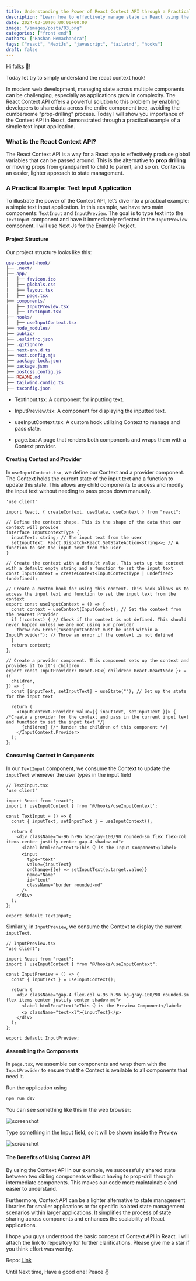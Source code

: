 ```yaml
---
title: Understanding the Power of React Context API through a Practical Example
description: "Learn how to effectively manage state in React using the Context API through a practical example. This guide demonstrates creating a text input application with Next.js, showcasing the benefits of avoiding prop-drilling and simplifying state management across components."
date: 2024-03-10T06:00:00+00:00
image: "/images/posts/03.png"
categories: ["front end"]
authors: ["Hashan Hemachandra"]
tags: ["react", "NextJs", "javascript", "tailwind", "hooks"]
draft: false
---
```


Hi folks 🖖!

Today let try to simply understand the react context hook!

In modern web development, managing state across multiple components can be challenging, especially as applications grow in complexity. The React Context API offers a powerful solution to this problem by enabling developers to share data across the entire component tree, avoiding the cumbersome “prop-drilling” process. Today I will show you importance of the Context API in React, demonstrated through a practical example of a simple text input application.

### What is the React Context API?

The React Context API is a way for a React app to effectively produce global variables that can be passed around. This is the alternative to **prop drilling** or moving props from grandparent to child to parent, and so on. Context is an easier, lighter approach to state management.

### A Practical Example: Text Input Application

To illustrate the power of the Context API, let’s dive into a practical example: a simple text input application. In this example, we have two main components: `TextInput` and `InputPreview`. The goal is to type text into the `TextInput` component and have it immediately reflected in the `InputPreview` component. I will use Next Js for the Example Project.

#### Project Structure

Our project structure looks like this:

```lua
use-context-hook/
├── .next/
├── app/
│   ├── favicon.ico
│   ├── globals.css
│   ├── layout.tsx
│   ├── page.tsx
├── components/
│   ├── InputPreview.tsx
│   ├── TextInput.tsx
├── hooks/
│   ├── useInputContext.tsx
├── node_modules/
├── public/
├── .eslintrc.json
├── .gitignore
├── next-env.d.ts
├── next.config.mjs
├── package-lock.json
├── package.json
├── postcss.config.js
├── README.md
├── tailwind.config.ts
├── tsconfig.json

```
- TextInput.tsx: A component for inputting text.

- InputPreview.tsx: A component for displaying the inputted text.

- useInputContext.tsx: A custom hook utilizing Context to manage and pass state.

- page.tsx: A page that renders both components and wraps them with a Context provider.

#### Creating Context and Provider

In `useInputContext.tsx`, we define our Context and a provider component. The Context holds the current state of the input text and a function to update this state. This allows any child components to access and modify the input text without needing to pass props down manually.

```tsx
'use client'

import React, { createContext, useState, useContext } from "react";

// Define the context shape. This is the shape of the data that our context will provide
interface InputContextType {
  inputText: string; // The input text from the user
  setInputText: React.Dispatch<React.SetStateAction<string>>; // A function to set the input text from the user
}

// Create the context with a default value. This sets up the context with a default empty string and a function to set the input text
const InputContext = createContext<InputContextType | undefined>(undefined);

// Create a custom hook for using this context. This hook allows us to access the input text and function to set the input text from the context
export const useInputContext = () => {
  const context = useContext(InputContext); // Get the context from the nearest Provider
  if (!context) { // Check if the context is not defined. This should never happen unless we are not using our provider
    throw new Error("useInputContext must be used within a InputProvider"); // Throw an error if the context is not defined
  }
  return context;
};

// Create a provider component. This component sets up the context and provides it to it's children
export const InputProvider: React.FC<{ children: React.ReactNode }> = ({
  children,
}) => {
  const [inputText, setInputText] = useState(""); // Set up the state for the input text

  return (
    <InputContext.Provider value={{ inputText, setInputText }}> { /*Create a provider for the context and pass in the current input text and function to set the input text */}
      {children} {/* Render the children of this component */}
    </InputContext.Provider>
  );
};
```

#### Consuming Context in Components

In our `TextInput` component, we consume the Context to update the `inputText` whenever the user types in the input field

```tsx
// TextInput.tsx
'use client'

import React from 'react';
import { useInputContext } from '@/hooks/useInputContext';

const TextInput = () => {
  const { inputText, setInputText } = useInputContext();
  
  return (
    <div className="w-96 h-96 bg-gray-100/90 rounded-sm flex flex-col items-center justify-center gap-4 shadow-md">
      <label htmlFor="text">This 👇 is the Input Component</label>
      <input
        type="text"
        value={inputText}
        onChange={(e) => setInputText(e.target.value)}
        name="Name"
        id="text"
        className="border rounded-md"
      />
    </div>
  );
};

export default TextInput;
```

Similarly, in `InputPreview`, we consume the Context to display the current `inputText`.

```tsx
// InputPreview.tsx
"use client";

import React from "react";
import { useInputContext } from "@/hooks/useInputContext";

const InputPreview = () => {
  const { inputText } = useInputContext();

  return (
    <div className="gap-4 flex-col w-96 h-96 bg-gray-100/90 rounded-sm flex items-center justify-center shadow-md">
      <label htmlFor="text">This 👇 is the Preview Component</label>
      <p className="text-xl">{inputText}</p>
    </div>
  );
};

export default InputPreview;
```

#### Assembling the Components

In `page.tsx`, we assemble our components and wrap them with the `InputProvider` to ensure that the Context is available to all components that need it.

Run the application using

```bash
npm run dev
```

You can see something like this in the web browser:

![screenshot](/images/contextAPI/1.png)

Type something in the Input field, so it will be shown inside the Preview

![screenshot](/images/contextAPI/2.gif)

#### The Benefits of Using Context API

By using the Context API in our example, we successfully shared state between two sibling components without having to prop-drill through intermediate components. This makes our code more maintainable and easier to understand.

Furthermore, Context API can be a lighter alternative to state management libraries for smaller applications or for specific isolated state management scenarios within larger applications. It simplifies the process of state sharing across components and enhances the scalability of React applications.

I hope you guys understood the basic concept of Context API in React. I will attach the link to repository for further clarifications. Please give me a star if you think effort was worthy.

Repo: [Link](https://github.com/hmalindu1/use-context-hook)

Until Next time, Have a good one! Peace ✌️

